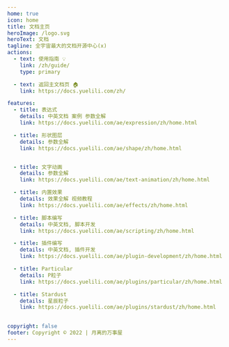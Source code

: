 ```yaml
---
home: true
icon: home
title: 文档主页
heroImage: /logo.svg
heroText: 文档
tagline: 全宇宙最大的文档开源中心(x)
actions:
  - text: 使用指南 💡
    link: /zh/guide/
    type: primary

  - text: 返回主文档页 🏠
    link: https://docs.yuelili.com/zh/

features:
  - title: 表达式
    details: 中英文档 案例 参数全解
    link: https://docs.yuelili.com/ae/expression/zh/home.html

  - title: 形状图层
    details: 参数全解
    link: https://docs.yuelili.com/ae/shape/zh/home.html


  - title: 文字动画
    details: 参数全解
    link: https://docs.yuelili.com/ae/text-animation/zh/home.html

  - title: 内置效果
    details: 效果全解 视频教程
    link: https://docs.yuelili.com/ae/effects/zh/home.html

  - title: 脚本编写
    details: 中英文档, 脚本开发
    link: https://docs.yuelili.com/ae/scripting/zh/home.html

  - title: 插件编写
    details: 中英文档, 插件开发
    link: https://docs.yuelili.com/ae/plugin-development/zh/home.html

  - title: Particular
    details: P粒子
    link: https://docs.yuelili.com/ae/plugins/particular/zh/home.html

  - title: Stardust
    details: 星辰粒子
    link: https://docs.yuelili.com/ae/plugins/stardust/zh/home.html

 
copyright: false
footer: Copyright © 2022 | 月离的万事屋
---
```

